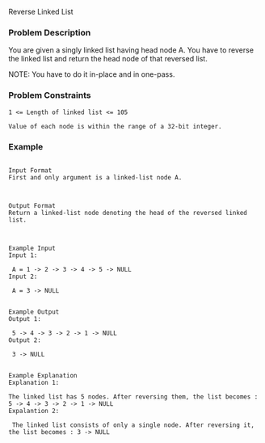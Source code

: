 Reverse Linked List


### Problem Description

You are given a singly linked list having head node A. You have to reverse the linked list and return the head node of that reversed list.

NOTE: You have to do it in-place and in one-pass.

### Problem Constraints

```
1 <= Length of linked list <= 105

Value of each node is within the range of a 32-bit integer.
```

### Example

```

Input Format
First and only argument is a linked-list node A.



Output Format
Return a linked-list node denoting the head of the reversed linked list.



Example Input
Input 1:

 A = 1 -> 2 -> 3 -> 4 -> 5 -> NULL 
Input 2:

 A = 3 -> NULL 


Example Output
Output 1:

 5 -> 4 -> 3 -> 2 -> 1 -> NULL 
Output 2:

 3 -> NULL 


Example Explanation
Explanation 1:

The linked list has 5 nodes. After reversing them, the list becomes : 5 -> 4 -> 3 -> 2 -> 1 -> NULL 
Expalantion 2:

 The linked list consists of only a single node. After reversing it, the list becomes : 3 -> NULL 

```
